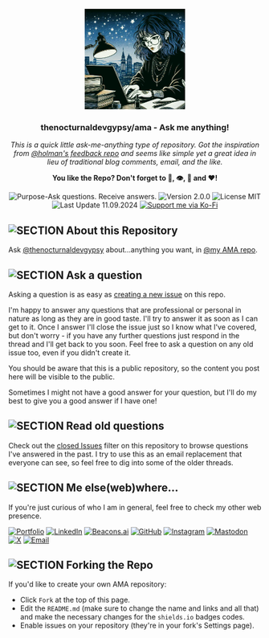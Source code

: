 <p align="center"><img src="/md_assets/pic_profile.png" alt="Logo" width="200" height="200"></p>
<h3 align="center">thenocturnaldevgypsy/ama - Ask me anything!</h3>
<p align="center"><em>This is a quick little ask-me-anything type of repository. Got the inspiration from <a href="https://github.com/holman/feedback">@holman's feedback repo</a> and seems like simple yet a great idea in lieu of traditional blog comments, email, and the like.</em></p>
<p align="center"><strong>You like the Repo? Don't forget to 🌟, 👁️, 🔱 and ❤️!</strong></p>
<p align="center">
   <img src="https://img.shields.io/badge/Purpose-Ask%20questions.%20Receive%20answers.-%2300416a?logoColor=white&labelColor=%2300416a&color=%2324292e&textColor=white" alt="Purpose-Ask questions. Receive answers.">
   <img src="https://img.shields.io/badge/Version-2.0.0-%2300416a?logoColor=white&labelColor=%2300416a&color=%2324292e&textColor=white" alt="Version 2.0.0">
   <img src="https://img.shields.io/badge/License-MIT-%2300416a?logoColor=white&labelColor=%2300416a&color=%2324292e&textColor=white" alt="License MIT">
   <img src="https://img.shields.io/badge/Last%20Update-11.09.2024-%2300416a?logoColor=white&labelColor=%2300416a&color=%2324292e&textColor=white" alt="Last Update 11.09.2024">
   <a href="https://ko-fi.com/thenocturnaldevgypsy">
      <img src="https://img.shields.io/badge/Support%20me%20via%20Ko--Fi-%2300416a?logo=ko-fi&logoColor=white&color=%2300416a&textColor=white" alt="Support me via Ko-Fi">
   </a>
</p>

## ![SECTION About this Repository](https://img.shields.io/badge/❔-About%20this%20Repository-%2300416a?logoColor=white&labelColor=%2300416a&color=%2324292e&textColor=white)

Ask [@thenocturnaldevgypsy](https://github.com/thenocturnaldevgypsy) about...anything you want, in [@my AMA repo](https://github.com/thenocturnaldevgypsy/ama-ask-me-anything).

## ![SECTION Ask a question](https://img.shields.io/badge/📢-Ask%20a%20question-%2300416a?logoColor=white&labelColor=%2300416a&color=%2324292e&textColor=white)

Asking a question is as easy as [creating a new issue](https://github.com/thenocturnaldevgypsy/ama-ask-me-anything/issues/new) on this repo.

I'm happy to answer any questions that are professional or personal in nature as long as they are in good taste. I'll try to answer it as soon as I can get to it. Once I answer I'll close the issue just so I know what I've covered, but don't worry - if you have any further questions just respond in the thread and I'll get back to you soon. Feel free to ask a question on any old issue too, even if you didn't create it.

You should be aware that this is a public repository, so the content you post here will be visible to the public. 

Sometimes I might not have a good answer for your question, but I'll do my best to give you a good answer if I have one!

## ![SECTION Read old questions](https://img.shields.io/badge/👓-Read%20old%20questions-%2300416a?logoColor=white&labelColor=%2300416a&color=%2324292e&textColor=white)

Check out the [closed Issues](https://github.com/thenocturnaldevgypsy/ama-ask-me-anything/issues?sort=created&direction=desc&state=closed&page=1) filter on this repository to browse questions I've answered in the past. I try to use this as an email replacement that everyone can see, so feel free to dig into some of the older threads.

## ![SECTION Me else(web)where...](https://img.shields.io/badge/👾-Me%20else%28web%29where...-%2300416a?logoColor=white&labelColor=%2300416a&color=%2324292e&textColor=white)

If you're just curious of who I am in general, feel free to check my other web presence.

[![Portfolio](https://img.shields.io/badge/Portfolio-thenocturnaldevgypsy.io-%2300416a?logo=airplayvideo&logoColor=white&labelColor=%2300416a&color=%2324292e)](https://www.thenocturnaldevgypsy.io)
[![LinkedIn](https://img.shields.io/badge/LinkedIn-/in/abegail--torrendon-%2300416a?logo=linkedin&logoColor=white&labelColor=%2300416a&color=%2324292e)](https://www.linkedin.com/in/abegail-torrendon/)
[![Beacons.ai](https://img.shields.io/badge/Beacons.ai-/thenocturnaldevgypsy-%2300416a?logo=beacon&logoColor=white&labelColor=%2300416a&color=%2324292e)](https://beacons.ai/thenocturnaldevgypsy)
[![GitHub](https://img.shields.io/badge/GitHub-/thenocturnaldevgypsy-%2300416a?logo=github&logoColor=white&labelColor=%2300416a&color=%2324292e)](https://github.com/thenocturnaldevgypsy)
[![Instagram](https://img.shields.io/badge/Instagram-/nocturnal.indigo-%2300416a?logo=instagram&logoColor=white&labelColor=%2300416a&color=%2324292e)](https://www.instagram.com/nocturnal.indigo/)
[![Mastodon](https://img.shields.io/badge/Mastodon-/@TheNocturnalDevGypsy-%2300416a?logo=mastodon&logoColor=white&labelColor=%2300416a&color=%2324292e)](https://mastodon.social/@TheNocturnalDevGypsy)
[![X](https://img.shields.io/badge/X-/nocturnalgypsy__-%2300416a?logo=x&logoColor=white&labelColor=%2300416a&color=%2324292e)](https://x.com/nocturnalgypsy_)
[![Email](https://img.shields.io/badge/Email-i.am.abby@thenocturnaldevgypsy.io-%2300416a?logo=maildotru&logoColor=white&labelColor=%2300416a&color=%2324292e)](mailto:i.am.abby@thenocturnaldevgypsy.io)

## ![SECTION Forking the Repo](https://img.shields.io/badge/🔱-Forking%20the%20Repo-%2300416a?logoColor=white&labelColor=%2300416a&color=%2324292e&textColor=white)

If you'd like to create your own AMA repository:
- Click `Fork` at the top of this page.
- Edit the `README.md` (make sure to change the name and links and all that) and make the necessary changes for the `shields.io` badges codes.
- Enable issues on your repository (they're in your fork's Settings page).